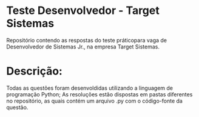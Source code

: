 # Teste Desenvolvedor - Target Sistemas
Repositório contendo as respostas do teste práticopara vaga de Desenvolvedor de Sistemas Jr., na empresa Target Sistemas.

# Descrição: 

Todas as questões foram desenvoldidas utilizando a linguagem de programação Python;
As resoluções estão dispostas em pastas diferentes no repositório, as quais contém um arquivo .py com o código-fonte da questão.